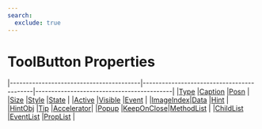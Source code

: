 ```yaml
---
search:
  exclude: true
---
```


<h1 class="heading"><span class="name">ToolButton Properties</span></h1>

|-----------------------------------------|-------------------------------------------|-------------------------------------------|
|[Type](../properties/type.md)            |[Caption](../properties/caption.md)        |[Posn](../properties/posn.md)              |
|[Size](../properties/size.md)            |[Style](../properties/style.md)            |[State](../properties/state.md)            |
|[Active](../properties/active.md)        |[Visible](../properties/visible.md)        |[Event](../properties/event.md)            |
|[ImageIndex](../properties/imageindex.md)|[Data](../properties/data.md)              |[Hint](../properties/hint.md)              |
|[HintObj](../properties/hintobj.md)      |[Tip](../properties/tip.md)                |[Accelerator](../properties/accelerator.md)|
|[Popup](../properties/popup.md)          |[KeepOnClose](../properties/keeponclose.md)|[MethodList](../properties/methodlist.md)  |
|[ChildList](../properties/childlist.md)  |[EventList](../properties/eventlist.md)    |[PropList](../properties/proplist.md)      |
